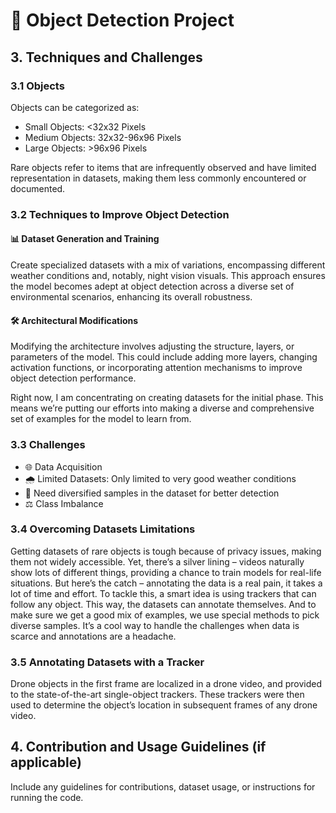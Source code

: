 # 🚀 Object Detection Project

## 3. Techniques and Challenges

### 3.1 Objects

Objects can be categorized as:
- Small Objects: <32x32 Pixels
- Medium Objects: 32x32-96x96 Pixels
- Large Objects: >96x96 Pixels

Rare objects refer to items that are infrequently observed and have limited representation in datasets, making them less commonly encountered or documented.

### 3.2 Techniques to Improve Object Detection

#### 📊 Dataset Generation and Training

Create specialized datasets with a mix of variations, encompassing different weather conditions and, notably, night vision visuals. This approach ensures the model becomes adept at object detection across a diverse set of environmental scenarios, enhancing its overall robustness.

#### 🛠️ Architectural Modifications

Modifying the architecture involves adjusting the structure, layers, or parameters of the model. This could include adding more layers, changing activation functions, or incorporating attention mechanisms to improve object detection performance.

Right now, I am concentrating on creating datasets for the initial phase. This means we’re putting our efforts into making a diverse and comprehensive set of examples for the model to learn from.

### 3.3 Challenges

- 🌐 Data Acquisition
- 🌧️ Limited Datasets: Only limited to very good weather conditions
- 🌈 Need diversified samples in the dataset for better detection
- ⚖️ Class Imbalance

### 3.4 Overcoming Datasets Limitations

Getting datasets of rare objects is tough because of privacy issues, making them not widely accessible. Yet, there’s a silver lining – videos naturally show lots of different things, providing a chance to train models for real-life situations. But here’s the catch – annotating the data is a real pain, it takes a lot of time and effort. To tackle this, a smart idea is using trackers that can follow any object. This way, the datasets can annotate themselves. And to make sure we get a good mix of examples, we use special methods to pick diverse samples. It’s a cool way to handle the challenges when data is scarce and annotations are a headache.

### 3.5 Annotating Datasets with a Tracker

Drone objects in the first frame are localized in a drone video, and provided to the state-of-the-art single-object trackers. These trackers were then used to determine the object’s location in subsequent frames of any drone video.

## 4. Contribution and Usage Guidelines (if applicable)

Include any guidelines for contributions, dataset usage, or instructions for running the code.
